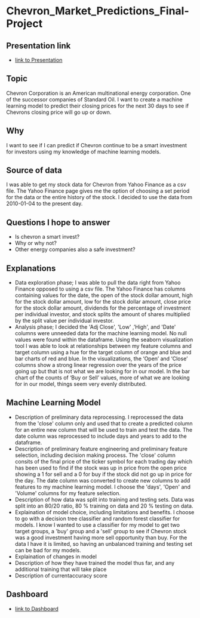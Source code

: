# Chevron_Market_Predictions_Final-Project
## Presentation link 

* [link to Presentation](https://docs.google.com/presentation/d/1x07APtx2-hP-XlsoJkWb0-fVOihlpX5NFsXfTRuWEKo/edit#slide=id.p)
## Topic 
 Chevron Corporation is an American multinational energy corporation. One of the successor companies of Standard Oil. I want to create a machine learning model to predict their closing prices for the next 30 days to see if Chevrons closing price will go up or down.
## Why 
I want to see if I can predict if Chevron continue to be a smart investment for investors using my knowledge of machine learning models.
## Source of data
I was able to get my stock data for Chevron from Yahoo Finance as a csv file. The Yahoo Finance page gives me the option of choosing a set period for the data or the entire history of the stock. I decided to use the data from 2010-01-04 to the present day.
## Questions I hope to answer
* Is chevron a smart invest?
* Why or why not?
* Other energy companies also a safe investment? 
## Explanations
* Data exploration phase; I was able to pull the data right from Yahoo Finance opposed to using a csv file. The Yahoo Finance has columns containing values for the date, the open of the stock dollar amount, high for the stock dollar amount, low for the stock dollar amount, close price for the stock dollar amount, dividends for the percentage of investment per individual investor, and stock splits the amount of shares multiplied by the split value per individual investor. 
* Analysis phase;  I decided the 'Adj Close', 'Low' ,’High', and 'Date' columns were unneeded data for the machine learning model. No null values were found within the dataframe. Using the seaborn visualization tool I was able to look at relationships between my feature columns and target column using a hue for the target column of orange and blue and bar charts of red and blue. In the visualizations, the ‘Open’ and ‘Close’ columns show a strong linear regression over the years of the price going up but that is not what we are looking for in our model. In the bar chart of the counts of ‘Buy or Sell’ values, more of what we are looking for in our model, things seem very evenly distributed.  
## Machine Learning Model
* Description of preliminary data reprocessing. I reprocessed the data from the 'close' column only and used that to create a predicted column for an entire new column that will be used to train and test the data. The date column was reprocessed to include days and years to add to the dataframe.
* Description of preliminary feature engineering and preliminary feature selection, including decision making process. The 'close' column consits of the final price of the ticker symbol for each trading day which has been used to find if the stock was up in price from the open price showing a 1 for sell and a 0 for buy if the stock did not go up in price for the day. The date column was converted to create new columns to add features to my machine learning model. I choose the 'days', 'Open' and 'Volume' columns for my feature selection. 
* Description of how data was split into training and testing sets. Data was split into an 80/20 ratio, 80 % training on data and 20 % testing on data.
* Explaination of model choice, including limitations and benefits. I choose to go with a decision tree classifier and random forest classifier for models. I know I wanted to use a classifier for my model to get two target groups, a 'buy' group and a 'sell' group to see if Chevron stock was a good investment having more sell opportunity than buy. For the data I have it is limited, so having an unbalanced training and testing set can be bad for my models. 
* Explaination of changes in model 
* Description of how they have trained the model thus far, and any additional training that will take place 
* Description of currentaccuracy score
## Dashboard

*  [link to Dashboard]()

